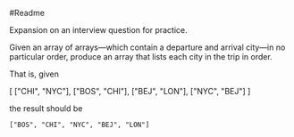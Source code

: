 #Readme

Expansion on an interview question for practice.

Given an array of arrays—which contain a departure and arrival city—in no particular order, produce an array that lists each city in the trip in order.

That is, given

  [
    ["CHI", "NYC"],
    ["BOS", "CHI"],
    ["BEJ", "LON"],
    ["NYC", "BEJ"]
  ]

the result should be

`["BOS", "CHI", "NYC", "BEJ", "LON"]`
